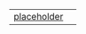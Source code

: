 |                                                          |     |
| -------------------------------------------------------- | --- |
| [placeholder](/validation/variable/index/placeholder.md) |     |
